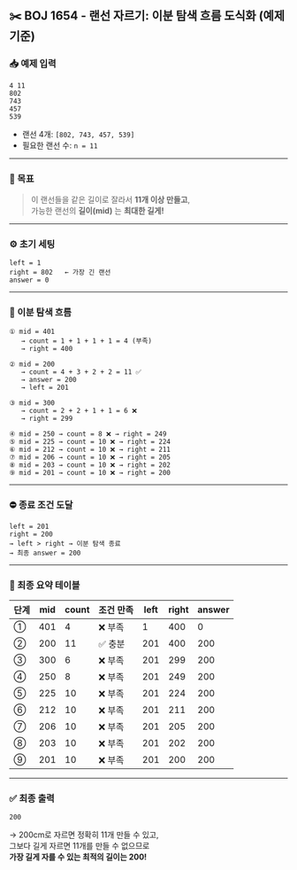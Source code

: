 ## ✂️ BOJ 1654 - 랜선 자르기: 이분 탐색 흐름 도식화 (예제 기준)

### 📥 예제 입력

```
4 11
802
743
457
539
```

- 랜선 4개: `[802, 743, 457, 539]`
- 필요한 랜선 수: `n = 11`

---

### 🎯 목표

> 이 랜선들을 같은 길이로 잘라서 **11개 이상 만들고**,  
> 가능한 랜선의 **길이(mid)** 는 **최대한 길게!**

---

### ⚙️ 초기 세팅

```
left = 1
right = 802   ← 가장 긴 랜선
answer = 0
```

---

### 🔁 이분 탐색 흐름

```text
① mid = 401
   → count = 1 + 1 + 1 + 1 = 4 (부족)
   → right = 400

② mid = 200
   → count = 4 + 3 + 2 + 2 = 11 ✅
   → answer = 200
   → left = 201

③ mid = 300
   → count = 2 + 2 + 1 + 1 = 6 ❌
   → right = 299

④ mid = 250 → count = 8 ❌ → right = 249
⑤ mid = 225 → count = 10 ❌ → right = 224
⑥ mid = 212 → count = 10 ❌ → right = 211
⑦ mid = 206 → count = 10 ❌ → right = 205
⑧ mid = 203 → count = 10 ❌ → right = 202
⑨ mid = 201 → count = 10 ❌ → right = 200
```

---

### ⛔ 종료 조건 도달

```
left = 201
right = 200
→ left > right → 이분 탐색 종료
→ 최종 answer = 200
```

---

### 📌 최종 요약 테이블

| 단계 | mid | count | 조건 만족 | left | right | answer |
| ---- | --- | ----- | --------- | ---- | ----- | ------ |
| ①    | 401 | 4     | ❌ 부족   | 1    | 400   | 0      |
| ②    | 200 | 11    | ✅ 충분   | 201  | 400   | 200    |
| ③    | 300 | 6     | ❌ 부족   | 201  | 299   | 200    |
| ④    | 250 | 8     | ❌ 부족   | 201  | 249   | 200    |
| ⑤    | 225 | 10    | ❌ 부족   | 201  | 224   | 200    |
| ⑥    | 212 | 10    | ❌ 부족   | 201  | 211   | 200    |
| ⑦    | 206 | 10    | ❌ 부족   | 201  | 205   | 200    |
| ⑧    | 203 | 10    | ❌ 부족   | 201  | 202   | 200    |
| ⑨    | 201 | 10    | ❌ 부족   | 201  | 200   | 200    |

---

### ✅ 최종 출력

```
200
```

→ 200cm로 자르면 정확히 11개 만들 수 있고,  
그보다 길게 자르면 11개를 만들 수 없으므로  
**가장 길게 자를 수 있는 최적의 길이는 200!**
